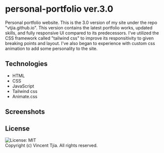# personal-portfolio ver.3.0
Personal portfolio website. This is the 3.0 version of my site under the repo "vtjia.github.io". This version 
contains the latest portfolio works, updated skills, and fully responsive UI compared to its predecessors. 
I've utilized the CSS framework called "tailwind css" to improve its responsitivity to given breaking points and layout. 
I've also began to experience with custom css animation to add some personality to the site.   

## Technologies
* HTML 
* CSS
* JavaScript 
* Tailwind css 
* Animate.css

## Screenshots


## License
![License: MIT](https://img.shields.io/badge/License-MIT-yellow.svg) <br/>
Copyright (c) Vincent Tjia. All rights reserved.